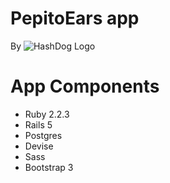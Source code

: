 # PepitoEars app
By ![HashDog Logo](https://hashdog.com/images/logo.svg)

# App Components
- Ruby 2.2.3
- Rails 5
- Postgres
- Devise
- Sass
- Bootstrap 3
